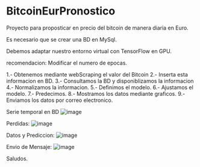 # BitcoinEurPronostico

Proyecto para proposticar en precio del bitcoin de manera diaria en Euro.

Es necesario que se crear una BD en MySql.

Debemos adaptar nuestro entorno virtual con TensorFlow en GPU.

recomendacion: Modificar el numero de epocas.

1.- Obtenemos mediante webScraping el valor del Bitcoin
2.- Inserta esta informacion en BD.
3.- Consultamos la BD y disponiblizamos la informacion
4.- Normalizamos la informacion.
5.- Definimos el modelo.
6.- Ajustamos el modelo.
7.- Predecimos.
8.- Mostramos los datos mediante graficos.
9.- Enviamos los datos por correo electronico.

Serie temporal en BD
![image](https://user-images.githubusercontent.com/14248438/121424316-3557c800-c93f-11eb-83c2-07ee42f8db7a.png)


Perdidas:
![image](https://user-images.githubusercontent.com/14248438/121424147-06d9ed00-c93f-11eb-838a-fc9383c23b05.png)


Datos y Prediccion: 
![image](https://user-images.githubusercontent.com/14248438/121424252-21ac6180-c93f-11eb-9a11-b03878dee0e0.png)


Envio de Mensaje:
![image](https://user-images.githubusercontent.com/14248438/121424415-4c96b580-c93f-11eb-9837-4d3d431bb91f.png)


Saludos.


 
